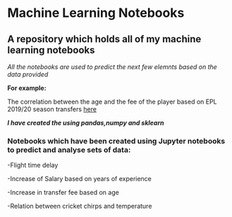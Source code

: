 # Machine Learning Notebooks

## A repository which holds all of my machine learning notebooks

*All the notebooks are used to predict the next few elemnts based on the data provided*

**For example:**

The correlation between the age and the fee of the player based on EPL 2019/20 season transfers [here](https://github.com/Thesavagecoder7784/MachineLearningNotebooks/blob/master/MachineLearningAge%26fee.ipynb)

***I have created the using pandas,numpy and sklearn***

### Notebooks which have been created using Jupyter notebooks to predict and analyse sets of data:

  -Flight time delay
  
  -Increase of Salary based on years of experience
  
  -Increase in transfer fee based on age
  
  -Relation between cricket chirps and temperature 
